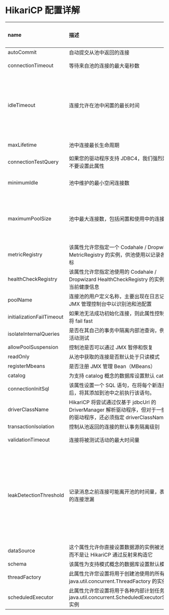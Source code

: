 # HikariCP 配置详解

| **name**                  | **描述**                                                                                                              | **构造器默认值**               | **默认配置 validate 之后的值** | **validate 重置**                                                                                                                                                                                                                                          |
| :------------------------ | :-------------------------------------------------------------------------------------------------------------------- | :----------------------------- | :----------------------------- | :--------------------------------------------------------------------------------------------------------------------------------------------------------------------------------------------------------------------------------------------------------- |
| autoCommit                | 自动提交从池中返回的连接                                                                                              | TRUE                           | TRUE                           | –                                                                                                                                                                                                                                                          |
| connectionTimeout         | 等待来自池的连接的最大毫秒数                                                                                          | SECONDS.toMillis(30) = 30000   | 30000                          | 如果小于 250 毫秒，则被重置回 30 秒                                                                                                                                                                                                                        |
| idleTimeout               | 连接允许在池中闲置的最长时间                                                                                          | MINUTES.toMillis(10) = 600000  | 600000                         | 如果 idleTimeout+1 秒>maxLifetime 且 maxLifetime>0，则会被重置为 0（代表永远不会退出）；如果 idleTimeout!=0 且小于 10 秒，则会被重置为 10 秒                                                                                                               |
| maxLifetime               | 池中连接最长生命周期                                                                                                  | MINUTES.toMillis(30) = 1800000 | 1800000                        | 如果不等于 0 且小于 30 秒则会被重置回 30 分钟                                                                                                                                                                                                              |
| connectionTestQuery       | 如果您的驱动程序支持 JDBC4，我们强烈建议您不要设置此属性                                                              | null                           | null                           | –                                                                                                                                                                                                                                                          |
| minimumIdle               | 池中维护的最小空闲连接数                                                                                              | -1                             | 10                             | minIdle<0 或者 minIdle>maxPoolSize,则被重置为 maxPoolSize                                                                                                                                                                                                  |
| maximumPoolSize           | 池中最大连接数，包括闲置和使用中的连接                                                                                | -1                             | 10                             | 如果 maxPoolSize 小于 1，则会被重置。当 minIdle<=0 被重置为 DEFAULT_POOL_SIZE 则为 10;如果 minIdle>0 则重置为 minIdle 的值                                                                                                                                 |
| metricRegistry            | 该属性允许您指定一个 Codahale / Dropwizard MetricRegistry 的实例，供池使用以记录各种指标                              | null                           | null                           | –                                                                                                                                                                                                                                                          |
| healthCheckRegistry       | 该属性允许您指定池使用的 Codahale / Dropwizard HealthCheckRegistry 的实例来报告当前健康信息                           | null                           | null                           | –                                                                                                                                                                                                                                                          |
| poolName                  | 连接池的用户定义名称，主要出现在日志记录和 JMX 管理控制台中以识别池和池配置                                           | null                           | HikariPool-1                   | –                                                                                                                                                                                                                                                          |
| initializationFailTimeout | 如果池无法成功初始化连接，则此属性控制池是否将 fail fast                                                              | 1                              | 1                              | –                                                                                                                                                                                                                                                          |
| isolateInternalQueries    | 是否在其自己的事务中隔离内部池查询，例如连接活动测试                                                                  | FALSE                          | FALSE                          | –                                                                                                                                                                                                                                                          |
| allowPoolSuspension       | 控制池是否可以通过 JMX 暂停和恢复                                                                                     | FALSE                          | FALSE                          | –                                                                                                                                                                                                                                                          |
| readOnly                  | 从池中获取的连接是否默认处于只读模式                                                                                  | FALSE                          | FALSE                          | –                                                                                                                                                                                                                                                          |
| registerMbeans            | 是否注册 JMX 管理 Bean（MBeans）                                                                                      | FALSE                          | FALSE                          | –                                                                                                                                                                                                                                                          |
| catalog                   | 为支持 catalog 概念的数据库设置默认 catalog                                                                           | driver default                 | null                           | –                                                                                                                                                                                                                                                          |
| connectionInitSql         | 该属性设置一个 SQL 语句，在将每个新连接创建后，将其添加到池中之前执行该语句。                                         | null                           | null                           | –                                                                                                                                                                                                                                                          |
| driverClassName           | HikariCP 将尝试通过仅基于 jdbcUrl 的 DriverManager 解析驱动程序，但对于一些较旧的驱动程序，还必须指定 driverClassName | null                           | null                           | –                                                                                                                                                                                                                                                          |
| transactionIsolation      | 控制从池返回的连接的默认事务隔离级别                                                                                  | null                           | null                           | –                                                                                                                                                                                                                                                          |
| validationTimeout         | 连接将被测试活动的最大时间量                                                                                          | SECONDS.toMillis(5) = 5000     | 5000                           | 如果小于 250 毫秒，则会被重置回 5 秒                                                                                                                                                                                                                       |
| leakDetectionThreshold    | 记录消息之前连接可能离开池的时间量，表示可能的连接泄漏                                                                | 0                              | 0                              | 如果大于 0 且不是单元测试，则进一步判断：(leakDetectionThreshold < SECONDS.toMillis(2) or (leakDetectionThreshold > maxLifetime && maxLifetime > 0)，会被重置为 0 . 即如果要生效则必须>0，而且不能小于 2 秒，而且当 maxLifetime > 0 时不能大于 maxLifetime |
| dataSource                | 这个属性允许你直接设置数据源的实例被池包装，而不是让 HikariCP 通过反射来构造它                                        | null                           | null                           | –                                                                                                                                                                                                                                                          |
| schema                    | 该属性为支持模式概念的数据库设置默认模式                                                                              | driver default                 | null                           | –                                                                                                                                                                                                                                                          |
| threadFactory             | 此属性允许您设置将用于创建池使用的所有线程的 java.util.concurrent.ThreadFactory 的实例。                              | null                           | null                           | –                                                                                                                                                                                                                                                          |
| scheduledExecutor         | 此属性允许您设置将用于各种内部计划任务的 java.util.concurrent.ScheduledExecutorService 实例                           | null                           | null                           | –                                                                                                                                                                                                                                                          |
